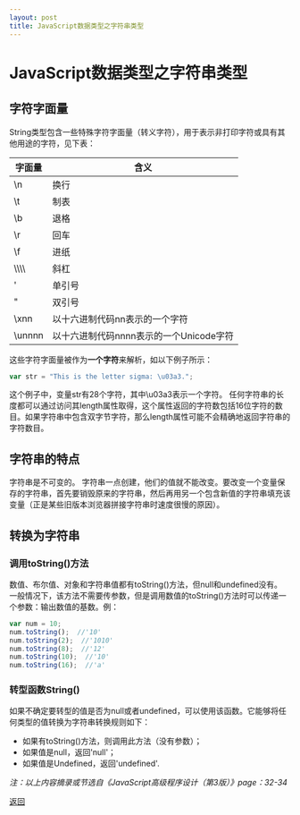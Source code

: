```yaml
---
layout: post
title: JavaScript数据类型之字符串类型
---
```


# JavaScript数据类型之字符串类型

## 字符字面量

String类型包含一些特殊字符字面量（转义字符），用于表示非打印字符或具有其他用途的字符，见下表：

|字面量|含义|
|-----|----|
|\n|换行|
|\t|制表|
|\b|退格|
|\r|回车|
|\f|进纸|
|\\\\\\\\ |斜杠|
|\'|单引号|
|\"|双引号|
|\xnn|以十六进制代码nn表示的一个字符|
|\unnnn|以十六进制代码nnnn表示的一个Unicode字符|

这些字符字面量被作为**一个字符**来解析，如以下例子所示：
```javascript
var str = "This is the letter sigma: \u03a3.";
```
这个例子中，变量str有28个字符，其中\u03a3表示一个字符。
任何字符串的长度都可以通过访问其length属性取得，这个属性返回的字符数包括16位字符的数目。如果字符串中包含双字节字符，那么length属性可能不会精确地返回字符串的字符数目。

## 字符串的特点

字符串是不可变的。
字符串一点创建，他们的值就不能改变。要改变一个变量保存的字符串，首先要销毁原来的字符串，然后再用另一个包含新值的字符串填充该变量（正是某些旧版本浏览器拼接字符串时速度很慢的原因）。

## 转换为字符串

### 调用toString()方法

数值、布尔值、对象和字符串值都有toString()方法，但null和undefined没有。
一般情况下，该方法不需要传参数，但是调用数值的toString()方法时可以传递一个参数：输出数值的基数。例：
```javascript
var num = 10;
num.toString();  //'10'
num.toString(2);  //'1010'
num.toString(8);  //'12'
num.toString(10);  //'10'
num.toString(16);  //'a'
```
### 转型函数String()

如果不确定要转型的值是否为null或者undefined，可以使用该函数。它能够将任何类型的值转换为字符串转换规则如下：
* 如果有toString()方法，则调用此方法（没有参数）；
* 如果值是null，返回'null'；
* 如果值是Undefined，返回'undefined'.

*注：以上内容摘录或节选自《JavaScript高级程序设计（第3版）》page：32-34*

[返回](https://www.icenzhao.com/)